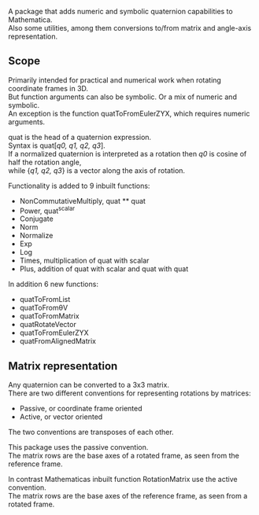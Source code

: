 A package that adds numeric and symbolic quaternion capabilities to Mathematica.<br />
Also some utilities, among them conversions to/from matrix and angle-axis representation.
## Scope
Primarily intended for practical and numerical work when rotating coordinate frames in 3D.<br />
But function arguments can also be symbolic. Or a mix of numeric and symbolic.<br />
An exception is the function quatToFromEulerZYX, which requires numeric arguments.

quat is the head of a quaternion expression.<br />
Syntax is quat[*q0, q1, q2, q3*].<br />
If a normalized quaternion is interpreted as a rotation then *q0* is cosine of half the rotation angle,<br />
while {*q1, q2, q3*} is a vector along the axis of rotation.

Functionality is added to 9 inbuilt functions:
- NonCommutativeMultiply, quat ** quat
- Power, quat<sup>scalar</sup>
- Conjugate
- Norm
- Normalize
- Exp
- Log
- Times, multiplication of quat with scalar
- Plus, addition of quat with scalar and quat with quat

In addition 6 new functions:
- quatToFromList
- quatToFromθV
- quatToFromMatrix
- quatRotateVector
- quatToFromEulerZYX
- quatFromAlignedMatrix
## Matrix representation
Any quaternion can be converted to a 3x3 matrix.<br />
There are two different conventions for representing rotations by matrices:
- Passive, or coordinate frame oriented
- Active, or vector oriented

The two conventions are transposes of each other.

This package uses the passive convention.<br />
The matrix rows are the base axes of a rotated frame, as seen from the reference frame.

In contrast Mathematicas inbuilt function RotationMatrix use the active convention.<br />
The matrix rows are the base axes of the reference frame, as seen from a rotated frame.
